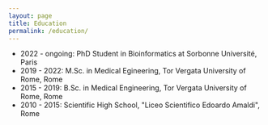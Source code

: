 ```yaml
---
layout: page
title: Education
permalink: /education/
---
```


- 2022 - ongoing: PhD Student in Bioinformatics at Sorbonne Université, Paris
- 2019 - 2022: M.Sc. in Medical Egineering, Tor Vergata University of Rome, Rome
- 2015 - 2019: B.Sc. in Medical Engineering, Tor Vergata University of Rome, Rome
- 2010 - 2015: Scientific High School, "Liceo Scientifico Edoardo Amaldi", Rome
